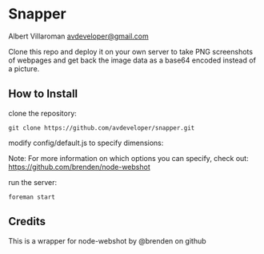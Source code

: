 # Snapper
Albert Villaroman <avdeveloper@gmail.com>

Clone this repo and deploy it on your own server to take PNG screenshots of webpages and get back the image data as a base64 encoded instead of a picture.

## How to Install
clone the repository:

    git clone https://github.com/avdeveloper/snapper.git

modify config/default.js to specify dimensions:

Note: For more information on which options you can specify, check out: https://github.com/brenden/node-webshot

run the server:

    foreman start

## Credits
This is a wrapper for node-webshot by @brenden on github

